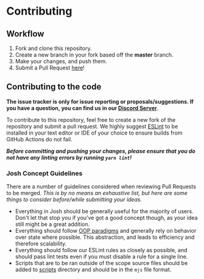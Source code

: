 # Contributing

## Workflow

1. Fork and clone this repository.
2. Create a new branch in your fork based off the **master** branch.
3. Make your changes, and push them.
4. Submit a Pull Request [here]!

## Contributing to the code

**The issue tracker is only for issue reporting or proposals/suggestions. If you have a question, you can find us in our [Discord Server][discord server]**.

To contribute to this repository, feel free to create a new fork of the repository and submit a pull request. We highly suggest [ESLint] to be installed in your text editor or IDE of your choice to ensure builds from GitHub Actions do not fail.

**_Before committing and pushing your changes, please ensure that you do not have any linting errors by running `yarn lint`!_**

### Josh Concept Guidelines

There are a number of guidelines considered when reviewing Pull Requests to be merged. _This is by no means an exhaustive list, but here are some things to consider before/while submitting your ideas._

- Everything in Josh should be generally useful for the majority of users. Don't let that stop you if you've got a good concept though, as your idea still might be a great addition.
- Everything should follow [OOP paradigms][oop paradigms] and generally rely on behavior over state where possible. This abstraction, and leads to efficiency and therefore scalability.
- Everything should follow our ESLint rules as closely as possible, and should pass lint tests even if you must disable a rule for a single line.
- Scripts that are to be ran outside of the scope source files should be added to [scripts] directory and should be in the `mjs` file format.

<!-- Link Dump -->

[discord server]: https://discord.gg/N7ZKH3P
[here]: https://github.com/eslachance/josh/pulls
[eslint]: https://eslint.org
[oop paradigms]: https://en.wikipedia.org/wiki/Object-oriented_programming
[scripts]: /scripts
